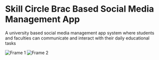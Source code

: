 # Skill Circle Brac Based Social Media Management App
 
 A university based social media management app system where students and faculties can communicate and interact with their daily educational tasks

 ![Frame 1](https://github.com/user-attachments/assets/1afd8623-4671-4638-9d0a-d2c53df1adb3)
 ![Frame 2](https://github.com/user-attachments/assets/3af78737-e49a-47aa-9b7a-6723f3a89960)


